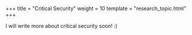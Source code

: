 +++
title = "Critical Security"
weight = 10
template = "research_topic.html"
+++

I will write more about critical security soon! :)


